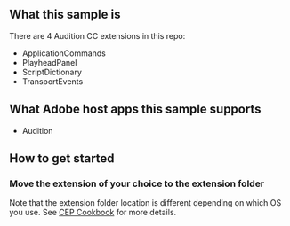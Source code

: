 ## What this sample is
There are 4 Audition CC extensions in this repo:
- ApplicationCommands
- PlayheadPanel
- ScriptDictionary
- TransportEvents

## What Adobe host apps this sample supports
- Audition

## How to get started
### Move the extension of your choice to the extension folder
Note that the extension folder location is different depending on which OS you use. See [CEP Cookbook](https://github.com/Adobe-CEP/CEP-Resources/blob/master/CEP_8.x/Documentation/CEP%208.0%20HTML%20Extension%20Cookbook.md#extension-folders) for more details.